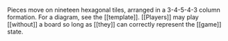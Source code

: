 Pieces move on nineteen hexagonal tiles, arranged in a 3-4-5-4-3 column formation. For a diagram, see the [[template]]. [[Players]] may play [[without]] a board so long as [[they]] can correctly represent the [[game]] state.